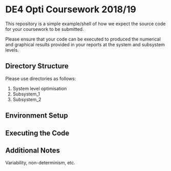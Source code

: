 DE4 Opti Coursework 2018/19
============
This repository is a simple example/shell of how we expect the source code for
your coursework to be submitted. 

Please ensure that your code can be executed to produced the numerical and graphical results provided in your reports at the system and subsystem levels. 

Directory Structure
-----------
Please use directories as follows: 
1. System level optimisation
2. Subsystem_1
3. Subsystem_2

Environment Setup 
----------

Executing the Code
----------

Additional Notes
---------- 
Variability, non-determinism, etc.
